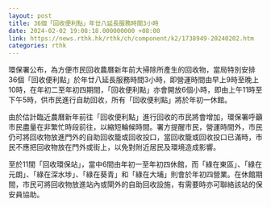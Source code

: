 ```yaml
---
layout: post
title: 36個「回收便利點」年廿八延長服務時間3小時
date: 2024-02-02 19:08:18.000000000 +08:00
link: https://news.rthk.hk/rthk/ch/component/k2/1738949-20240202.htm
categories: rthk
---
```


環保署公布，為方便市民回收農曆新年前大掃除所產生的回收物，當局特別安排36個「回收便利點」於年廿八延長服務時間3小時，即營運時間由早上9時至晚上10時，在年初二至年初四期間，「回收便利點」亦會開放6個小時，即由上午11時至下午5時，供市民進行自助回收，所有「回收便利點」將於年初一休館。

由於估計臨近農曆新年前往「回收便利點」進行回收的市民將會增加，環保署呼籲市民盡量在非繁忙時段前往，以縮短輪候時間。署方提醒市民，營運時間外，市民仍可將回收物放進門外的自助回收籠或回收投口，當回收籠或回收投口已滿時，市民不應把回收物放在門外或街上，以免對附近居民及環境造成影響。

至於11間「回收環保站」，當中6間由年初一至年初四休館，而「綠在東區」、「綠在元朗」、「綠在深水埗」、「綠在葵青」和「綠在大埔」則會於年初四營業。在休館期間，市民可將回收物放進站內或閘外的自助回收設施，有需要時亦可聯絡該站的保安員協助。
